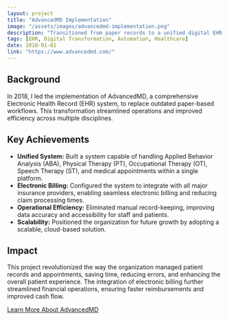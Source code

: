 ```yaml
---
layout: project
title: "AdvancedMD Implementation"
image: "/assets/images/advancedmd-implementation.png"
description: "Transitioned from paper records to a unified digital EHR system, integrating ABA, PT, OT, ST, and medical appointments with electronic billing."
tags: [EHR, Digital Transformation, Automation, Healthcare]
date: 2018-01-01
link: "https://www.advancedmd.com/"
---
```


## Background

In 2018, I led the implementation of AdvancedMD, a comprehensive Electronic Health Record (EHR) system, to replace outdated paper-based workflows. This transformation streamlined operations and improved efficiency across multiple disciplines.

## Key Achievements

- **Unified System:** Built a system capable of handling Applied Behavior Analysis (ABA), Physical Therapy (PT), Occupational Therapy (OT), Speech Therapy (ST), and medical appointments within a single platform.
- **Electronic Billing:** Configured the system to integrate with all major insurance providers, enabling seamless electronic billing and reducing claim processing times.
- **Operational Efficiency:** Eliminated manual record-keeping, improving data accuracy and accessibility for staff and patients.
- **Scalability:** Positioned the organization for future growth by adopting a scalable, cloud-based solution.

## Impact

This project revolutionized the way the organization managed patient records and appointments, saving time, reducing errors, and enhancing the overall patient experience. The integration of electronic billing further streamlined financial operations, ensuring faster reimbursements and improved cash flow.

<p><a href="https://www.advancedmd.com/" target="_blank" rel="noopener" class="btn" aria-label="Learn more about AdvancedMD">Learn More About AdvancedMD</a></p>